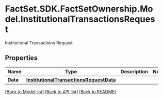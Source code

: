 # FactSet.SDK.FactSetOwnership.Model.InstitutionalTransactionsRequest
Institutional Transactions Request

## Properties

Name | Type | Description | Notes
------------ | ------------- | ------------- | -------------
**Data** | [**InstitutionalTransactionsRequestData**](InstitutionalTransactionsRequestData.md) |  | 

[[Back to Model list]](../README.md#documentation-for-models) [[Back to API list]](../README.md#documentation-for-api-endpoints) [[Back to README]](../README.md)

